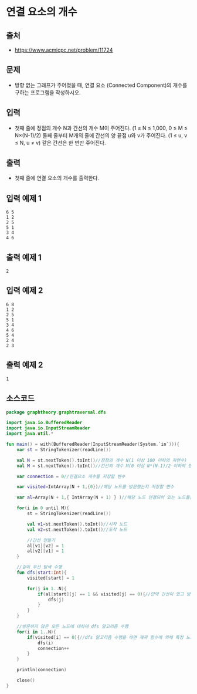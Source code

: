 # 연결 요소의 개수

## 출처

* https://www.acmicpc.net/problem/11724

## 문제

* 방향 없는 그래프가 주어졌을 때, 연결 요소 (Connected Component)의 개수를 구하는 프로그램을 작성하시오.

## 입력

* 첫째 줄에 정점의 개수 N과 간선의 개수 M이 주어진다. (1 ≤ N ≤ 1,000, 0 ≤ M ≤ N×(N-1)/2) 둘째 줄부터 M개의 줄에 간선의 양 끝점 u와 v가 주어진다. (1 ≤ u, v ≤ N, u ≠ v) 같은 간선은 한 번만 주어진다.

## 출력

* 첫째 줄에 연결 요소의 개수를 출력한다.

## 입력 예제 1

```
6 5
1 2
2 5
5 1
3 4
4 6
```

## 출력 예제 1

```
2
```

## 입력 예제 2

```
6 8
1 2
2 5
5 1
3 4
4 6
5 4
2 4
2 3
```

## 출력 예제 2

```
1
```

## 소스코드

```kotlin
package graphtheory.graphtraversal.dfs

import java.io.BufferedReader
import java.io.InputStreamReader
import java.util.*

fun main() = with(BufferedReader(InputStreamReader(System.`in`))){
    var st = StringTokenizer(readLine())

    val N = st.nextToken().toInt()//정점의 개수 N(1 이상 100 이하의 자연수)
    val M = st.nextToken().toInt()//간선의 개수 M(0 이상 N*(N-1)/2 이하의 정수)

    var connection = 0//연결요소 개수를 저장할 변수

    var visited=IntArray(N + 1,{0})//해당 노드를 방문했는지 저장할 변수

    var al=Array(N + 1,{ IntArray(N + 1) } )//해당 노드 연결되어 있는 노드들을 저장할 이차원 배열(인접행렬)

    for(i in 0 until M){
        st = StringTokenizer(readLine())

        val v1=st.nextToken().toInt()//시작 노드
        val v2=st.nextToken().toInt()//도착 노드

        //간선 만들기
        al[v1][v2] = 1
        al[v2][v1] = 1
    }

    //깊이 우선 탐색 수행
    fun dfs(start:Int){
        visited[start] = 1

        for(j in 1..N){
            if(al[start][j] == 1 && visited[j] == 0){//만약 간선이 있고 방문하지 않은 노드가 있다면 해당 노드를 기점으로 dfs 알고리즘 다시 수행
                dfs(j)
            }
        }
    }

    //방문하지 않은 모든 노드에 대하여 dfs 알고리즘 수행
    for(i in 1..N){
        if(visited[i] == 0){//dfs 알고리즘 수행을 하면 재귀 함수에 의해 특정 노드와 연결된 노드들이 한 연결요소에 들어가므로 만약 그럼에도 방문하지 않은 노드인 경우 기존의 연결요소와는 다른 연결 요소이므로 연결 요소 개수를 1 증가 시킨다.
            dfs(i)
            connection++
        }
    }

    println(connection)

    close()
}
```
